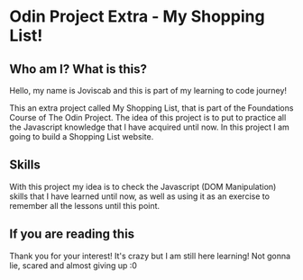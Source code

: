 # Odin Project Extra - My Shopping List!

## Who am I? What is this?

Hello, my name is Joviscab and this is part of my learning to code journey!

This an extra project called My Shopping List, that is part of the Foundations Course of The Odin Project. The idea of this project is to put to practice all the Javascript knowledge that I have acquired until now. In this project I am going to build a Shopping List website.

## Skills

With this project my idea is to check the Javascript (DOM Manipulation) skills that I have learned until now, as well as using it as an exercise to remember all the lessons until this point.

## If you are reading this
Thank you for your interest! It's crazy but I am still here learning! Not gonna lie, scared and almost giving up :0
